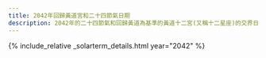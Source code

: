 ```yaml
---
title: 2042年回歸黃道宮和二十四節氣日期
description: 2042年的二十四節氣和回歸黃道為基準的黃道十二宮(又稱十二星座)的交界日期，常見於西洋占星術和星座運程
---
```

{% include_relative _solarterm_details.html year="2042" %}
